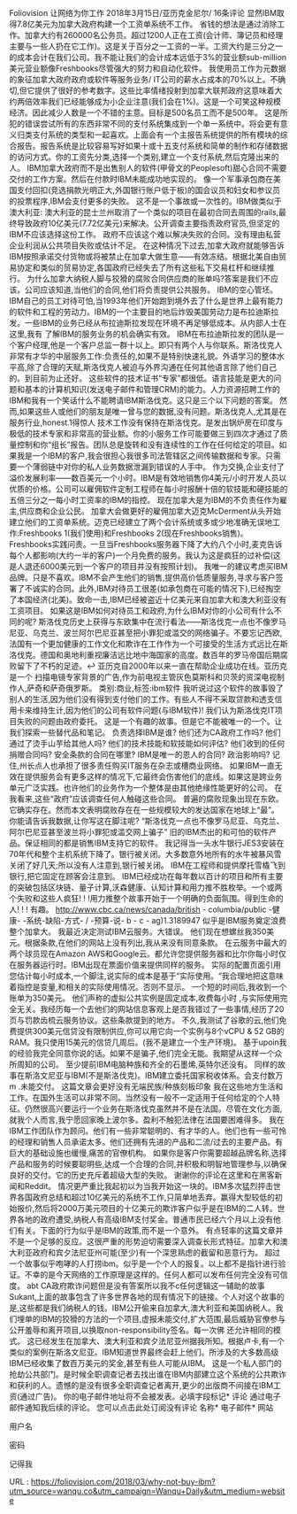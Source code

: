 Foliovision 
 让网络为你工作 
 2018年3月15日/亚历克金尼尔/ 16条评论 
 显然IBM取得7.8亿美元为加拿大政府构建一个工资单系统不工作。 
 省钱的想法是通过消除工作。加拿大约有260000名公务员。超过1200人正在工资(会计师、簿记员和经理主要与一些人扔在它工作)。这是关于百分之一工资的一半。工资大约是三分之一的成本会计在我们公司。我不能让我们的会计成本远低于3%的营业额sub-million美元营业额像Freshbooks尽管强大的努力和自动化软件。 
 我使用员工作为元数据的象征加拿大政府政府或软件等服务业务/ IT公司的薪水占成本的70%以上。不确切,但它提供了很好的参考数字。这些比率情绪投射到加拿大联邦政府这意味着大约两倍效率我们已经能够成为小企业注意(我们会在1%)。这是一个可笑这种规模经济。因此减少人数是一个不错的主意。目标是500名员工而不是500年。 
 这是所犯的错误尝试所有的东西非常不同的支付系统集成到一个单一系统中。将会更有意义归类支付系统的类型和一起喜欢。上面会有一个主报告系统提供的所有模块的综合报告。报告系统是比较容易写好如果十或十五支付系统和简单的制作和存储数据的访问方式。你的工资先分类,选择一个类别,建立一个支付系统,然后克隆出来的人。 
 IBM加拿大政府而不是出售别人的软件(甲骨文的Peoplesoft)甜心合同不需要交付的工作方案。然后在付款时IBM未能成功地实现的。 
 像一个军事承包商在美国支付回扣(竞选捐款光明正大,外国银行账户低于板)的国会议员和妇女和参议员的投票程序,IBM会支付更多的失败。 
 这不是一个事故或一次性的。IBM做类似于澳大利亚: 
 澳大利亚的昆士兰州取消了一个类似的项目在最初合同去周围的rails,最终导致政府10亿美元(7.72亿美元)来解决。公开调查主要指责政府官员,但坚定的IBM不应该选择这份工作。 
 政府不应该这个难以解决失败的合同。没有理由私营企业利润从公共项目失败或估计不足。 
 在这种情况下过去,加拿大政府就能够告诉IBM按照承诺交付货物或将被禁止在加拿大做生意——有效冻结。根据北美自由贸易协定和类似的贸易协定,各国政府已经失去了所有这些私下交易杠杆和继续推行。 
 为什么加拿大纳税人脚与狡猾的腐败合同供应商的账单吗?答案是我们不应该。公司应该知道,当他们的合同,他们将负责提供公共服务。 
 IBM的空心管坯。IBM自己的员工对待可怕,当1993年他们开始跑到境外去了什么是世界上最有能力的软件和工程的劳动力。IBM的一个主要目的地后炸毁美国劳动力是布拉迪斯拉发。一些IBM的业务已经从布拉迪斯拉发现在环境不再足够低成本。从内部人士在这里,我有 
 了解IBM的服务业务的机会确实有效。 
 IBM在布拉迪斯拉发的团队是一个客户经理,他是一个客户总监一群十以上。即只有两个人与你联系。斯洛伐克人非常有才华的中层服务工作:负责任的,如果不是特别快速礼貌。外语学习的整体水平高,除了合理的天赋,斯洛伐克人被迫与外界沟通在任何其他语言除了他们自己的。到目前为止还好。 
 这些软件的技术证书“专家”都很低。语言技能是更大的问题和基本的计算机知识(发送电子邮件和管理CRM)的能力。人力资源招聘工作的IBM和我有一个笑话什么不能聘请IBM斯洛伐克。这只是三个以下问题的答案。 
 然而,如果这些人或他们的朋友是唯一曾与您的数据,没有问题。斯洛伐克人,尤其是在服务行业,honest.1得惊人 
 技术工作没有保持在斯洛伐克。是发出锅炉房在印度与极低的技术专家和非常高的营业额。你的小服务工作可能要做三到四次才通过了质量控制和你“组长”报告。团队总是旋转和没有连续性的工作在任何给定的项目。如果我是一个IBM的客户,我会很担心我很多司法管辖区之间传输数据和专家。只需要一个薄弱链中对你的私人业务数据泄漏到错误的人手中。 
 作为交换,企业支付了溢价发展利率——数百美元一个小时。IBM是有效地销售你4美元/小时开发人员以优质的价格。公司可以雇佣软件定制工程师在每小时报酬十倍的软技能和硬技能的五倍三分之一每小时工资率的IBM的指控。 
 现在加拿大是为IBM的不负责任作为雇主,供应商和企业公民。 
 加拿大会做更好的雇佣加拿大迈克McDerment从头开始建立他们的工资单系统。迈克已经建立了两个会计系统或多或少地准确无误地工作:Freshbooks 1(我们使用)和Freshbooks 2(现在Freshbooks销售)。Freshbooks实践问责。一旦当Freshbooks服务器下降了大约八个小时,麦克告诉每个人都影响(大约一半的客户)一个月免费的服务。我认为这是疯狂的过补偿(这是人退还6000美元到一个客户的项目并没有按照计划)。 
 我唯一的建议考虑买IBM品牌。只是不喜欢。IBM不会产生他们的销售,提供高价低质量服务,寻求与客户签署了不诚实的合同。此外,IBM对待员工很差(如承包商在可能的情况下),已经掏空了本国经济(北美)。致命一击,IBM已经被盗近十亿美元来自加拿大和澳大利亚没有工资项目。 
 如果这是IBM如何对待员工和政府,为什么IBM对你的小公司有什么不同的呢? 
 斯洛伐克历史上获得与东欧集中在流行看法——斯洛伐克一点也不像罗马尼亚、乌克兰、波兰阿尔巴尼亚甚至把小罪犯或滥交的网络骗子。不要忘记西欧,法国有一个更加健康的工作文化和欺诈在工作作为一个可接受的生活方式远比在斯洛伐克。德国和奥地利重视廉洁远比地中海国家的高度。数百年的罗马帝国后期腐败留下了不朽的足迹。↩︎ 
 亚历克自2000年以来一直在帮助企业成功在线。亚历克是一个 
 扫描电镜专家背景的广告,作为前电视主管灰色莫斯科和贝茨的资深电视制作人,萨奇和萨奇俄罗斯。 
 类别:商业,标签:ibm软件 
 我听说过这个软件的故事毁了别人的生活,因为他们没有得到支付他们的工作。有些人不得不采取贷款和透支信用卡来维持生计,因为他们的公司有软件问题(与IBM软件)! 
 我们认为斯洛伐克IT项目失败的问题由政府委托。 
 这是一个有趣的故事。但是它不能被唯一的一个。让我们探索一些替代品和笔记。 
 负责选择IBM是谁? 
 他们还为CA政府工作吗? 
 他们通过了烫手山芋给其他人吗? 
 他们的技术技能和软技能如何评估? 
 他们收到的任何捐赠合同吗? 
 安全条款的合同在哪里? 
 IBM是唯一的恩人的合同? 
 政治影响吗? 
 记住,州长点人也承担了很多责任购买IT服务在杂志或槽商业网络。 
 如果IBM一直无效在提供服务会有更多这样的情况下,它最终会伤害他们的底线。如果这是跨业务单元广泛实践。也许他们的业务作为一个整体是由其他绝缘性能更好的公司。 
 在我看来,这些“政府”应该调查任何人触碰这些合同。 
 普遍的腐败现象出现在东欧。它确实存在。然而本文表明腐败存在在一些规模较大的发达国家在地球上“最”。 
 你能请告诉我数据,让你写这在脚注呢? 
 “斯洛伐克一点也不像罗马尼亚、乌克兰、阿尔巴尼亚甚至波兰将小罪犯或滥交网上骗子” 
 旧的IBM杰出的和可怕的软件产品。保证相同的都是销售IBM支持它的软件。 
 我记得当一头水牛银行JES3安装在70年代和整个主机系统下降了。银行被关闭。大多数意外地所有的水牛被暴风雪关闭了好几天;所以没有人注意到,银行被关闭。 
 IBM在工程师和提供摩托雪橇飞到银行,把它固定在顾客会注意到。 
 IBM已经成功在每年数以百计的项目和所有主要的突破包括区块链、量子计算,沃森健康、认知计算和用力推不胜枚举。一个或两个失败和这些人疯狂! ! !用力推整个故事开始于一个明确的负面氛围。得到生命的人! ! ! 
 有趣。 
 http://www.cbc.ca/news/canada/british - columbia/public -健康- -系统-缺陷-方式- / -预算-说- b - c - ag)1.3189947 
 似乎是IBM服务奠定浪费整个加拿大。 
 我最近决定测试IBM云服务。大错误。 
 他们现在想螺丝我350美元。根据条款,在他们的网站上没有列出,我从来没有同意条款。 
 在云服务中最大的两个球员现在Amazon AWS和Google云。都允许您提供服务器和比尔你每小时仅在服务器运行时。IBM出现在票面价值来提供同样的服务。 
 实际的配置页面引用您估计每小时成本,一个脚注,说实际的成本是基于“实际使用。“我合理地把这意味着指控是变量,和相关的实际使用情况。否则不显示。 
 一个短的时间后,我收到一个账单为350美元。 
 他们声称的虚拟公共实例是固定成本,收费每小时 
 ,与实际使用完全无关。我经历每一个去他们的网站信息客观上是否我错过了一些事情,经历了20页与罚款齿梳云服务协议。这些条款提到的地方。 
 不久,我测试了谷歌的云,他们免费提供300美元信贷没有限制供应,你可以用它向一个实例与8个vCPU & 52 GB的RAM。我只使用15美元的信贷几周后。(我不是建立一个生产环境)。 
 基于upoin我的经验我完全同意你说的话。如果不是骗子,他们完全无能。我期望从这样一个众所周知的公司。 
 至少提前IBM电脑种族和齐全的石墨烯,英特尔还没有。 
 同样的故事在斯洛文尼亚与IBM(不是斯洛伐克)。IBM建立委托国家税收体系。会支付数万m .未能交付。 
 这篇文章会更好没有无端民族/种族刻板印象 
 我在这些地方生活和工作。在国外生活可以非常不同。当然没有一般不一定适用于任何给定的个人特征。仍然很高兴要运行一个业务在斯洛伐克虽然并不是在法国。尽管在文化方面,就我个人而言,我宁愿回家晚上波尔多。盈利不触犯法律在法国要困难得多。 
 我在IBM工作团队作为顾问。他们有一些非常聪明的、有才华的人。他们也有一些可怜的经理和销售人员承诺太多。他们还拥有先进的产品和二流/过去的主要产品。有巨大的基础设施也缓慢,痛苦的官僚机构。 
 如果你是客户你需要超越品牌名称,选择产品和服务的时候要聪明些,达成一个合理的合同,并积极和明智地管理参与,以确保良好的交付。它的历史充斥着超级大型的失败。 
 谢谢你的评论在这里和在黑客新闻和Reddit。 
 情况更严重比我起初以为当我开始这一块的。IBM多次猛烈抨击世界各国政府总结和超过10亿美元的系统不工作,只简单地丢弃。赢得大型较低的初始报价,然后将2000万美元项目的十亿美元的欺诈客户似乎是在IBM的二人转。世界各地的政府遭受,纳税人有高级IBM支付奖金。普通市民已经六个月以上没有他们有关。下面的行为似乎是IBM的政策,而不是一个意外。 
 有点轻率的这篇文章并不是一个足够的反应。这很严重的形势迫切需要深入调查长形式特征。加拿大和澳大利亚政府和宾夕法尼亚州可能(至少)有一个深思熟虑的截留和恶意行为。 
 超过一个故事似乎咆哮的人打捞ibm。似乎是一个个人的报复。以上都不是指针进行验证。不幸的是今天网络的工作原理是这样的。任何人都可以发布任何完全没有可信度。 
 abt CA政府欺诈问题但是没有答案所以我不c任何逻辑这一辅助的故事 
 Sukant,上面的故事包含了许多世界各地的现有情况下的链接。个人对这个故事的是,这些都是我们纳税人的钱。IBM公开偷来自加拿大,澳大利亚和美国纳税人。我们埋单的IBM的狡猾的方法的一个项目,虚报未能交付,扩大范围,最后威胁官僚参与公开羞辱和离开项目,以换取non-responsibility签名。每一次佛 
 还允许相同的模式。 
 这已经发生在加拿大、澳大利亚和宾夕法尼亚州据我所知。根据卢卡,有一个类似的案例在斯洛文尼亚。IBM知道世界最终会赶上他们。所涉及的大多数高级IBM已经收集了数百万美元的奖金,甚至有些人可能从IBM。 
 这是一个私人部门的抢劫公共部门。是时候全职调查记者去找出谁在IBM内部建立这个系统的公共欺诈和获利的人。遗憾的是没有很多全职调查记者离开,更少的出版商不间接在IBM工资(通过广告)。 
 你的电子邮件地址将不会被发表。必填字段标记* 
 评论 
 通过电子邮件通知我后续的评论。 
 您可以点击此处订阅没有评论 
 名称* 
 电子邮件* 
 网站 
  
  
  
  
  
 用户名 
  
  
 密码 
  
 记得我 
  
  
  
  
   
  URL : https://foliovision.com/2018/03/why-not-buy-ibm?utm_source=wanqu.co&utm_campaign=Wanqu+Daily&utm_medium=website